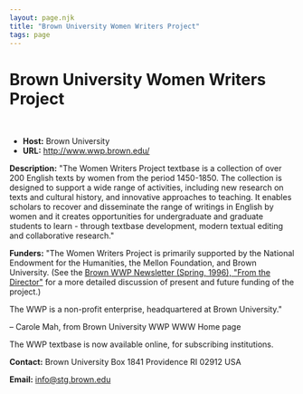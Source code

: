 ```yaml
---
layout: page.njk
title: "Brown University Women Writers Project"
tags: page
---
```

# Brown University Women Writers Project



 
 


* **Host:** Brown University
* **URL:** <http://www.wwp.brown.edu/>


**Description:** "The Women Writers Project textbase is a collection of over 200 English texts by
 women from the period 1450-1850. The collection is designed to support a wide range
 of activities, including new research on texts and cultural history, and innovative
 approaches to teaching. It enables scholars to recover and disseminate the range of
 writings in English by women and it creates opportunities for
 undergraduate and graduate students to learn - through textbase development, modern
 textual editing and collaborative research."
 
 **Funders:** "The Women Writers Project is primarily supported by the National Endowment for the
 Humanities, the Mellon Foundation, and Brown University. (See the [Brown WWP Newsletter (Spring, 1996), "From the Director"](http://www.wwp.brown.edu/project/newsletter/vol02num03/fromdir023.html) for a more detailed discussion of present and future funding of the project.)
 
 The WWP is a non-profit enterprise, headquartered at Brown University."
 
 – Carole Mah, from Brown University WWP WWW Home page
 
 The WWP textbase is now available online, for subscribing institutions.
 
 **Contact:** Brown University Box 1841 Providence RI 02912 USA
 

 

 
 **Email:** [info@stg.brown.edu](mailto:info@stg.brown.edu)
